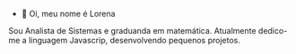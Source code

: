 
- 👋 Oi, meu nome é Lorena

Sou Analista de Sistemas e graduanda em matemática.
Atualmente dedico-me a linguagem Javascrip, desenvolvendo pequenos projetos.
